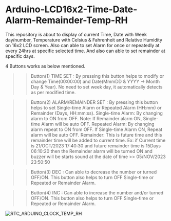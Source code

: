 # Arduino-LCD16x2-Time-Date-Alarm-Remainder-Temp-RH
This repository is about to display of current Time, Date with Week day/number, Temperature with Celsius &amp; Fahrenheit and Relative Humidity on 16x2 LCD screen. Also can able to set Alarm for once or repeatedly at every 24hrs at specific selected time. And also can able to set remainder at specific days.

4 Buttons works as below mentioned.
>> Button(1) TIME SET : By pressing this button helps to modify or change Time(00:00:00) and Date(MmmDD & YYYY -> Month Day & Year).
   No need to set week day, it automatically detects as per modified time.

>> Button(2) ALARM/REMAINDER SET : By pressing this button helps to set Single-time Alarm or Repeated Alarm (HH:mm) or Remainder (Days, HH:mm:ss).
   Single-time Alarm: By changing alarm to ON from OFF. Note: If Remainder alarm ON, Single-time Alarm will be auto OFF.
   Repeated Alarm:    By changing alarm repeat to ON from OFF. If Single-time Alarm ON, Repeat alarm will be auto OFF.
   Remainder:         This is future time and this remainder time will be added to current time.
          Ex: if Current time is 21/OCT/2023 17:40:30 and future remainder time is 15Days 06:10:20 then the Remainder alarm will be turned ON
              and buzzer will be starts sound at the date of time >> 05/NOV/2023 23:50:50
 
>> Button(3) DEC : Can able to decrease the number or turned OFF/ON. This button also helps to turn OFF Single-time or Repeated or Remainder Alarm.
 
>> Button(4) INC : Can able to increase the number and/or turned OFF/ON. This button also helps to turn OFF Single-time or Repeated or Remainder Alarm. 

![RTC_ARDUINO_CLOCK_TEMP_RH](https://github.com/ashokg9789/Arduino-LCD16x2-Time-Date-Alarm-Remainder-Temp-RH/assets/83178640/f7afe37e-3f69-4007-a96b-19e4bff4ec9c)
